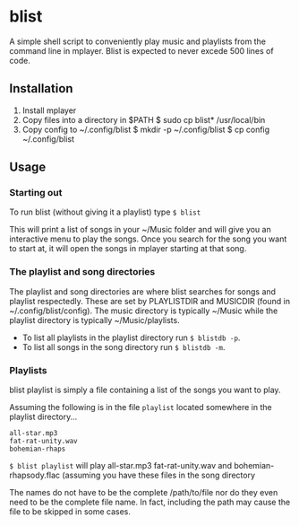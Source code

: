 # blist

A simple shell script to conveniently play music and playlists from the
command line in mplayer. Blist is expected to never excede 500 lines of code.

## Installation

1. Install mplayer
2. Copy files into a directory in $PATH
    $ sudo cp blist* /usr/local/bin
3. Copy config to ~/.config/blist
    $ mkdir -p ~/.config/blist
		$ cp config ~/.config/blist

## Usage

### Starting out

To run blist (without giving it a playlist) type `$ blist`

This will print a list of songs in your ~/Music folder and will give you an
interactive menu to play the songs. Once you search for the song you want to
start at, it will open the songs in mplayer starting at that song. 

### The playlist and song directories

The playlist and song directories are where blist searches for songs and
playlist respectedly. These are set by PLAYLISTDIR and MUSICDIR (found in
~/.config/blist/config). The music directory is typically ~/Music while the
playlist directory is typically ~/Music/playlists.  

 - To list all playlists in the playlist directory run `$ blistdb -p`.
 - To list all songs in the song directory run `$ blistdb -m`.

### Playlists

blist playlist is simply a file containing a list of the songs you want to play.

Assuming the following is in the file `playlist` located somewhere in the
playlist directory...

```
all-star.mp3
fat-rat-unity.wav
bohemian-rhaps
```

`$ blist playlist` will play all-star.mp3 fat-rat-unity.wav and
bohemian-rhapsody.flac (assuming you have these files in the song directory

The names do not have to be the complete /path/to/file nor do they even need to
be the complete file name. In fact, including the path may cause the file to be
skipped in some cases.
